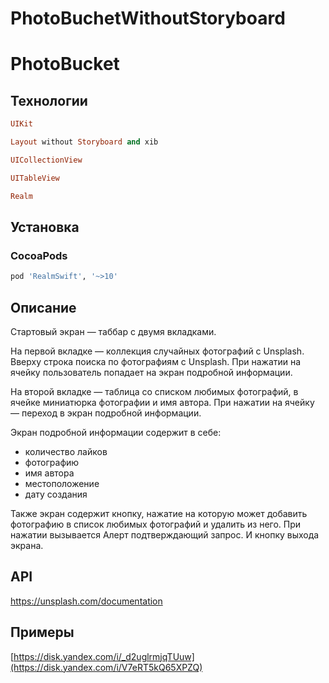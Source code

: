 # PhotoBuchetWithoutStoryboard
# PhotoBucket

 

## Технологии

```ruby
UIKit
```
```ruby
Layout without Storyboard and xib
```
```ruby
UICollectionView
```
```ruby
UITableView
```
```ruby
Realm
```

## Установка

### CocoaPods

```ruby
pod 'RealmSwift', '~>10'
```

## Описание 

Стартовый экран — таббар с двумя вкладками.

На первой вкладке — коллекция случайных фотографий с Unsplash. Вверху строка поиска по фотографиям с Unsplash. При нажатии на ячейку пользователь попадает на экран подробной информации.

На второй вкладке — таблица со списком любимых фотографий,
в ячейке миниатюрка фотографии и имя автора. При нажатии на ячейку — переход в экран подробной информации.

Экран подробной информации содержит в себе:
- количество лайков
- фотографию
- имя автора
- местоположение
- дату создания

Также экран содержит кнопку, нажатие на которую может добавить фотографию в список любимых фотографий и удалить из него. 
При нажатии вызывается Алерт подтверждающий запрос.
И кнопку выхода экрана.

## API

https://unsplash.com/documentation

## Примеры


[https://disk.yandex.com/i/_d2uglrmjqTUuw](https://disk.yandex.com/i/V7eRT5kQ65XPZQ)

